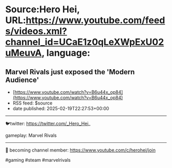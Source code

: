 # Source:Hero Hei, URL:https://www.youtube.com/feeds/videos.xml?channel_id=UCaE1z0qLeXWpExU02uMeuvA, language:

## Marvel Rivals just exposed the 'Modern Audience'
 - [https://www.youtube.com/watch?v=B6u44x_op84](https://www.youtube.com/watch?v=B6u44x_op84)
 - RSS feed: $source
 - date published: 2025-02-19T22:27:53+00:00

-----

🐦twitter: https://twitter.com/_Hero_Hei_

gameplay: Marvel Rivals

___

🎁 becoming channel member: https://www.youtube.com/c/herohei/join

#gaming 
#steam 
#marvelrivals

